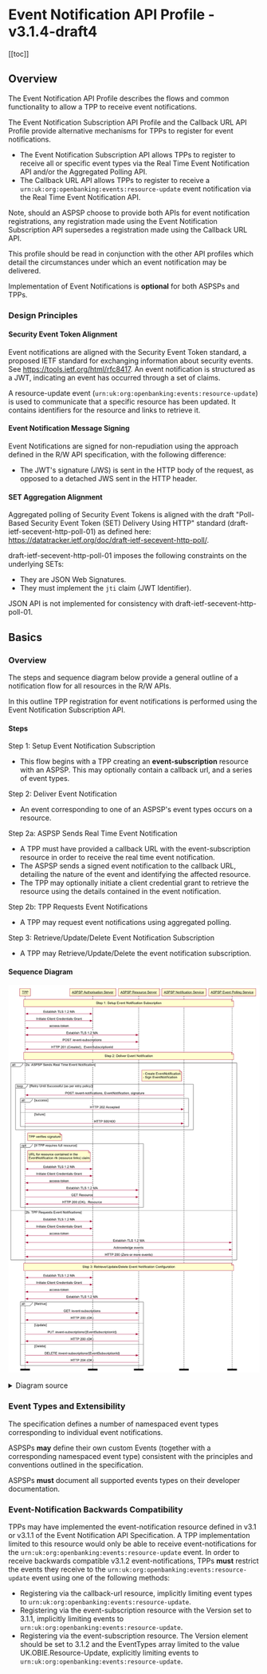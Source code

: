 ---
---

# Event Notification API Profile - v3.1.4-draft4

[[toc]]

## Overview

The Event Notification API Profile describes the flows and common functionality to allow a TPP to receive event notifications.

The Event Notification Subscription API Profile and the Callback URL API Profile provide alternative mechanisms for TPPs to register for event notifications.

- The Event Notification Subscription API allows TPPs to register to receive all or specific event types via the Real Time Event Notification API and/or the Aggregated Polling API.
- The Callback URL API allows TPPs to register to receive a `urn:uk:org:openbanking:events:resource-update` event notification via the Real Time Event Notification API.

Note, should an ASPSP choose to provide both APIs for event notification registrations, any registration made using the Event Notification Subscription API supersedes a registration made using the Callback URL API.

This profile should be read in conjunction with the other API profiles which detail the circumstances under which an event notification may be delivered.

Implementation of Event Notifications is **optional** for both ASPSPs and TPPs.

### Design Principles

#### Security Event Token Alignment

Event notifications are aligned with the Security Event Token standard, a proposed IETF standard for exchanging information about security events. See https://tools.ietf.org/html/rfc8417. An event notification is structured as a JWT, indicating an event has occurred through a set of claims.

A resource-update event (`urn:uk:org:openbanking:events:resource-update`) is used to communicate that a specific resource has been updated. It contains identifiers for the resource and links to retrieve it.

#### Event Notification Message Signing

Event Notifications are signed for non-repudiation using the approach defined in the R/W API specification, with the following difference:

- The JWT's signature (JWS) is sent in the HTTP body of the request, as opposed to a detached JWS sent in the HTTP header.

#### SET Aggregation Alignment

Aggregated polling of Security Event Tokens is aligned with the draft "Poll-Based Security Event Token (SET) Delivery Using HTTP" standard (draft-ietf-secevent-http-poll-01) as defined here: https://datatracker.ietf.org/doc/draft-ietf-secevent-http-poll/.

draft-ietf-secevent-http-poll-01 imposes the following constraints on the underlying SETs:

- They are JSON Web Signatures.
- They must implement the `jti` claim (JWT Identifier).

JSON API is not implemented for consistency with draft-ietf-secevent-http-poll-01.

## Basics

### Overview

The steps and sequence diagram below provide a general outline of a notification flow for all resources in the R/W APIs.

In this outline TPP registration for event notifications is performed using the Event Notification Subscription API.

#### Steps

Step 1: Setup Event Notification Subscription

- This flow begins with a TPP creating an **event-subscription** resource with an ASPSP. This may optionally contain a callback url, and a series of event types.

Step 2: Deliver Event Notification

- An event corresponding to one of an ASPSP's event types occurs on a resource.

Step 2a: ASPSP Sends Real Time Event Notification

- A TPP must have provided a callback URL with the event-subscription resource in order to receive the real time event notification.
- The ASPSP sends a signed event notification to the callback URL, detailing the nature of the event and identifying the affected resource.
- The TPP may optionally initiate a client credential grant to retrieve the resource using the details contained in the event notification.

Step 2b: TPP Requests Event Notifications

- A TPP may request event notifications using aggregated polling.

Step 3: Retrieve/Update/Delete Event Notification Subscription

- A TPP may Retrieve/Update/Delete the event notification subscription.

#### Sequence Diagram

![](./images/EventNotifications(Full).png)

<details>
  <summary>Diagram source</summary>

```
participant TPP
participant ASPSP Authorisation Server
participant ASPSP Resource Server
participant ASPSP Notification Service
participant ASPSP Event Polling Service

note over TPP, ASPSP Event Polling Service
Step 1: Setup Event Notification Subscription
end note

TPP <-> ASPSP Authorisation Server: Establish TLS 1.2 MA
TPP -> ASPSP Authorisation Server: Initiate Client Credentials Grant
ASPSP Authorisation Server -> TPP: access-token
TPP <-> ASPSP Resource Server: Establish TLS 1.2 MA
TPP -> ASPSP Resource Server: POST /event-subscriptions
ASPSP Resource Server -> TPP: HTTP 201 (Created),  EventSubscriptionId

note over TPP, ASPSP Event Polling Service
 Step 2: Deliver Event Notification
end note


alt 2a. ASPSP Sends Real Time Event Notification

note left of ASPSP Notification Service
- Create EventNotification
- Sign EventNotification
end note

loop Retry Until Successful (as per retry policy)
ASPSP Notification Service -> TPP: POST /event-notifications, EventNotification, signature
alt success
TPP -> ASPSP Notification Service: HTTP 202 Accepted
else failure
TPP -> ASPSP Notification Service: HTTP 500/400
end alt
end loop

note right of TPP
TPP verifies signature
end note

opt If TPP requires full resource

note right of TPP
URL for resource contained in the
EventNotification rlk (resource links) claim
end note

TPP <-> ASPSP Authorisation Server: Establish TLS 1.2 MA
TPP -> ASPSP Authorisation Server: Initiate Client Credentials Grant
ASPSP Authorisation Server -> TPP: access-token

TPP <-> ASPSP Resource Server: Establish TLS 1.2 MA
TPP -> ASPSP Resource Server: GET Resource
ASPSP Resource Server -> TPP: HTTP 200 (OK),  Resource

end opt

else 2b. TPP Requests Event Notifications

TPP <-> ASPSP Authorisation Server: Establish TLS 1.2 MA
TPP -> ASPSP Authorisation Server: Initiate Client Credentials Grant
ASPSP Authorisation Server -> TPP: access-token

TPP <-> ASPSP Event Polling Service: Establish TLS 1.2 MA
TPP -> ASPSP Event Polling Service: Acknowledge events
ASPSP Event Polling Service -> TPP: HTTP 200 (Zero or more events)

end

note over TPP, ASPSP Event Polling Service
Step 3: Retrieve/Update/Delete Event Notification Configuration
end note

TPP <-> ASPSP Authorisation Server: Establish TLS 1.2 MA
TPP -> ASPSP Authorisation Server: Initiate Client Credentials Grant
ASPSP Authorisation Server -> TPP: access-token
TPP <-> ASPSP Resource Server: Establish TLS 1.2 MA
alt Retrive
TPP -> ASPSP Resource Server: GET /event-subscriptions
ASPSP Resource Server -> TPP: HTTP 200 (OK)
else Update
TPP -> ASPSP Resource Server: PUT /event-subscriptions/{EventSubscriptionId}
ASPSP Resource Server -> TPP: HTTP 200 (OK)
else Delete
TPP -> ASPSP Resource Server: DELETE /event-subscriptions/{EventSubscriptionId}
ASPSP Resource Server -> TPP: HTTP 204 (OK)
end alt
option footer=bar
```

</details>

### Event Types and Extensibility

The specification defines a number of namespaced event types corresponding to individual event notifications.

ASPSPs **may** define their own custom Events (together with a corresponding namespaced event type) consistent with the principles and conventions outlined in the specification.

ASPSPs **must** document all supported events types on their developer documentation.

### Event-Notification Backwards Compatibility

TPPs may have implemented the event-notification resource defined in v3.1 or v3.1.1 of the Event Notification API Specification. A TPP implementation limited to this resource would only be able to receive event-notifications for the `urn:uk:org:openbanking:events:resource-update` event. In order to receive backwards compatible v3.1.2 event-notifications, TPPs **must** restrict the events they receive to the `urn:uk:org:openbanking:events:resource-update` event using one of the following methods:

- Registering via the callback-url resource, implicitly limiting event types to `urn:uk:org:openbanking:events:resource-update`.
- Registering via the event-subscription resource with the Version set to 3.1.1, implicitly limiting events to `urn:uk:org:openbanking:events:resource-update`.
- Registering via the event-subscription resource. The Version element should be set to 3.1.2 and the EventTypes array limited to the value UK.OBIE.Resource-Update, explicitly limiting events to `urn:uk:org:openbanking:events:resource-update`.

